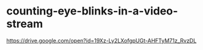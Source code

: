 # counting-eye-blinks-in-a-video-stream

https://drive.google.com/open?id=19Xz-Ly2LXofgpUGt-AHFTyM71z_RvzDL


